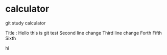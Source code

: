 # calculator
git study calculator

Title : Hello this is git test
Second line change
Third line change
Forth
Fifth
Sixth

hi
